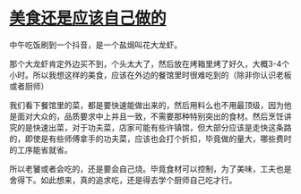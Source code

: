 # [美食还是应该自己做的](https://github.com/bonfy/gitblog/issues/12)

中午吃饭刷到一个抖音，是一个盐焗叫花大龙虾。

那个大龙虾肯定外边买不到，个头太大了，然后放在烤箱里烤了好久，大概3-4个小时。所以我想这样的美食，应该在外边的餐馆里时很难吃到的（除非你认识老板或者厨师）

我们看下餐馆里的菜，都是要快速能做出来的，然后用料么也不用最顶级，因为他是面对大众的，品质要求中上并且一致，不需要那种特别突出的食材。然后烹饪讲究的是快速出菜，对于功夫菜，店家可能有些许镇馆，但大部分应该是走快这条路的，即使是有些师傅拿手的功夫菜，应该也会打个折扣，毕竟做的量大，哪些费时的工序能省就省。

所以老饕或者会吃的，还是要会自己烧。毕竟食材可以控制，为了美味，工夫也是舍得下。如此想来，真的追求吃，还是得去学个厨师自己吃才行。

